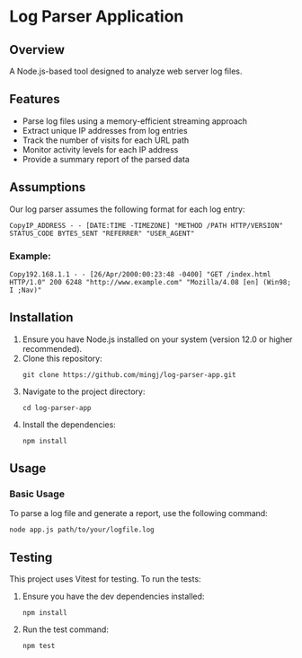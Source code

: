 # Log Parser Application

## Overview

A Node.js-based tool designed to analyze web server log files.

## Features

- Parse log files using a memory-efficient streaming approach
- Extract unique IP addresses from log entries
- Track the number of visits for each URL path
- Monitor activity levels for each IP address
- Provide a summary report of the parsed data

## Assumptions
Our log parser assumes the following format for each log entry:
```
CopyIP_ADDRESS - - [DATE:TIME -TIMEZONE] "METHOD /PATH HTTP/VERSION" STATUS_CODE BYTES_SENT "REFERRER" "USER_AGENT"
```

### Example:
```
Copy192.168.1.1 - - [26/Apr/2000:00:23:48 -0400] "GET /index.html HTTP/1.0" 200 6248 "http://www.example.com" "Mozilla/4.08 [en] (Win98; I ;Nav)"
```

## Installation

1. Ensure you have Node.js installed on your system (version 12.0 or higher recommended).
2. Clone this repository:
   ```
   git clone https://github.com/mingj/log-parser-app.git
   ```
3. Navigate to the project directory:
   ```
   cd log-parser-app
   ```
4. Install the dependencies:
   ```
   npm install
   ```

## Usage

### Basic Usage

To parse a log file and generate a report, use the following command:

```
node app.js path/to/your/logfile.log
```

## Testing

This project uses Vitest for testing. To run the tests:

1. Ensure you have the dev dependencies installed:
   ```
   npm install
   ```
2. Run the test command:
   ```
   npm test
   ```
